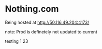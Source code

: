 # Nothing.com

Being hosted at http://50.116.49.204:4173/

note: Prod is definetely not updated to current 


testing 1 23 